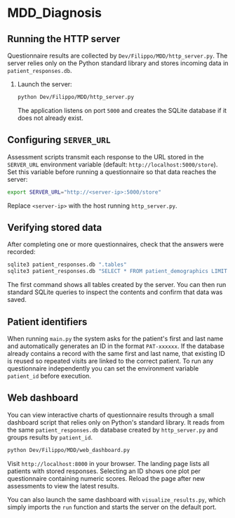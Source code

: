 # MDD_Diagnosis

## Running the HTTP server

Questionnaire results are collected by `Dev/Filippo/MDD/http_server.py`.  The
server relies only on the Python standard library and stores incoming data in
`patient_responses.db`.

1. Launch the server:

   ```bash
   python Dev/Filippo/MDD/http_server.py
   ```

   The application listens on port `5000` and creates the SQLite database if it
   does not already exist.

## Configuring `SERVER_URL`

Assessment scripts transmit each response to the URL stored in the
`SERVER_URL` environment variable (default: `http://localhost:5000/store`).  Set
this variable before running a questionnaire so that data reaches the server:

```bash
export SERVER_URL="http://<server-ip>:5000/store"
```

Replace `<server-ip>` with the host running `http_server.py`.

## Verifying stored data

After completing one or more questionnaires, check that the answers were
recorded:

```bash
sqlite3 patient_responses.db ".tables"
sqlite3 patient_responses.db "SELECT * FROM patient_demographics LIMIT 5;"
```

The first command shows all tables created by the server.  You can then run
standard SQLite queries to inspect the contents and confirm that data was saved.

## Patient identifiers

When running `main.py` the system asks for the patient's first and last name and
automatically generates an ID in the format `PAT-xxxxxx`.  If the database
already contains a record with the same first and last name, that existing ID is
reused so repeated visits are linked to the correct patient.  To run any
questionnaire independently you can set the environment variable `patient_id`
before execution.

## Web dashboard

You can view interactive charts of questionnaire results through a small
dashboard script that relies only on Python's standard library. It reads from
the same `patient_responses.db` database created by `http_server.py` and groups
results by `patient_id`.

```bash
python Dev/Filippo/MDD/web_dashboard.py
```

Visit `http://localhost:8000` in your browser.  The landing page lists all
patients with stored responses.  Selecting an ID shows one plot per questionnaire
containing numeric scores.  Reload the page after new assessments to view the
latest results.

You can also launch the same dashboard with `visualize_results.py`, which simply
imports the `run` function and starts the server on the default port.
